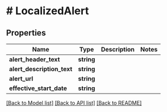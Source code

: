 # # LocalizedAlert

## Properties

Name | Type | Description | Notes
------------ | ------------- | ------------- | -------------
**alert_header_text** | **string** |  |
**alert_description_text** | **string** |  |
**alert_url** | **string** |  |
**effective_start_date** | **string** |  |

[[Back to Model list]](../../README.md#models) [[Back to API list]](../../README.md#endpoints) [[Back to README]](../../README.md)
